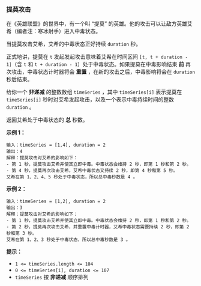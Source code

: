 ### 提莫攻击 ###
在《英雄联盟》的世界中，有一个叫 “提莫” 的英雄。他的攻击可以让敌方英雄艾希（编者注：寒冰射手）进入中毒状态。

当提莫攻击艾希，艾希的中毒状态正好持续 `duration` 秒。

正式地讲，提莫在 `t` 发起发起攻击意味着艾希在时间区间 `[t, t + duration - 1]`（含 `t` 和 `t + duration - 1`）处于中毒状态。如果提莫在中毒影响结束 **前** 再次攻击，中毒状态计时器将会 **重置** ，在新的攻击之后，中毒影响将会在 `duration` 秒后结束。

给你一个 **非递减** 的整数数组 `timeSeries` ，其中 `timeSeries[i]` 表示提莫在 `timeSeries[i]` 秒时对艾希发起攻击，以及一个表示中毒持续时间的整数 `duration` 。

返回艾希处于中毒状态的 **总** 秒数。

**示例 1：**

```
输入：timeSeries = [1,4], duration = 2
输出：4
解释：提莫攻击对艾希的影响如下：
- 第 1 秒，提莫攻击艾希并使其立即中毒。中毒状态会维持 2 秒，即第 1 秒和第 2 秒。
- 第 4 秒，提莫再次攻击艾希，艾希中毒状态又持续 2 秒，即第 4 秒和第 5 秒。
艾希在第 1、2、4、5 秒处于中毒状态，所以总中毒秒数是 4 。
```

**示例 2：**

```
输入：timeSeries = [1,2], duration = 2
输出：3
解释：提莫攻击对艾希的影响如下：
- 第 1 秒，提莫攻击艾希并使其立即中毒。中毒状态会维持 2 秒，即第 1 秒和第 2 秒。
- 第 2 秒，提莫再次攻击艾希，并重置中毒计时器，艾希中毒状态需要持续 2 秒，即第 2 秒和第 3 秒。
艾希在第 1、2、3 秒处于中毒状态，所以总中毒秒数是 3 。
```



**提示：**

* `1 <= timeSeries.length <= 104`
* `0 <= timeSeries[i], duration <= 107`
* `timeSeries` 按 **非递减** 顺序排列

